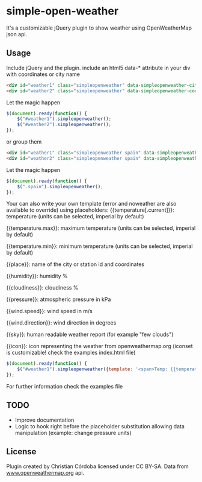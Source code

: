 simple-open-weather
===================

It's a customizable jQuery plugin to show weather using OpenWeatherMap json api.


Usage
-----
Include jQuery and the plugin.
include an html5 data-* attribute in your div with coordinates or city name

```html
<div id="weather1" class="simpleopenweather" data-simpleopenweather-city="alcoy, alicante"></div>
<div id="weather2" class="simpleopenweather" data-simpleopenweather-coord="38.701052,-0.464172"></div>
```

Let the magic happen

```js
$(document).ready(function() {
	$("#weather1").simpleopenweather();
	$("#weather2").simpleopenweather();
});
```
or group them

```html
<div id="weather1" class="simpleopenweather spain" data-simpleopenweather-city="alcoy, alicante"></div>
<div id="weather2" class="simpleopenweather spain" data-simpleopenweather-city="madrid"></div>
```

Let the magic happen

```js
$(document).ready(function() {
	$(".spain").simpleopenweather();
});
```

Your can also write your own template (error and noweather are also available to override) using placeholders:
{{temperature[.current]}}: temperature (units can be selected, imperial by default)

{{temperature.max}}: maximum temperature (units can be selected, imperial by default)

{{temperature.min}}: minimum temperature (units can be selected, imperial by default)

{{place}}: name of the city or station id and coordinates

{{humidity}}: humidity %

{{cloudiness}}: cloudiness %

{{pressure}}: atmospheric pressure in kPa 

{{wind.speed}}: wind speed in m/s

{{wind.direction}}: wind direction in degrees

{{sky}}: human readable weather report (for example "few clouds")

{{icon}}: icon representing the weather from openweathermap.org (iconset is customizable! check the examples index.html file)

```js
$(document).ready(function() {
	$("#weather1").simpleopenweather({template: '<span>Temp: {{temperature}} ºC </span>', error: '<p>error</p>', noweather: '<p> there isn't any weather station arround</p>', units: 'metric', lang: 'en', iconset: './iconset_demo/'});
});
```

For further information check the examples file

TODO
----
- Improve documentation
- Logic to hook right before the placeholder substitution allowing data manipulation (example: change pressure units)

License
-------
Plugin created by Christian Córdoba licensed under CC BY-SA. Data from www.openweathermap.org api.
